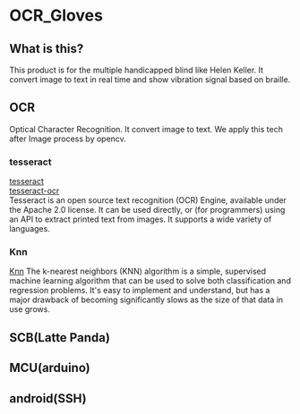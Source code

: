 # OCR_Gloves

## What is this?
This product is for the multiple handicapped blind like Helen Keller. It convert image to text in real time and show vibration signal based on braille.  

## OCR
Optical Character Recognition. It convert image to text. We apply this tech after Image process by opencv.  
### tesseract
[tesseract](https://github.com/tesseract-ocr/tesseract)  
[tesseract-ocr](https://github.com/tesseract-ocr/tesseract/wiki)  
Tesseract is an open source text recognition (OCR) Engine, available under the Apache 2.0 license. It can be used directly, or (for programmers) using an API to extract printed text from images. It supports a wide variety of languages.  
### Knn
[Knn](https://github.com/MicrocontrollersAndMore/OpenCV_3_KNN_Character_Recognition_Cpp)
The k-nearest neighbors (KNN) algorithm is a simple, supervised machine learning algorithm that can be used to solve both classification and regression problems. It's easy to implement and understand, but has a major drawback of becoming significantly slows as the size of that data in use grows.  

## SCB(Latte Panda)

## MCU(arduino)

## android(SSH)

